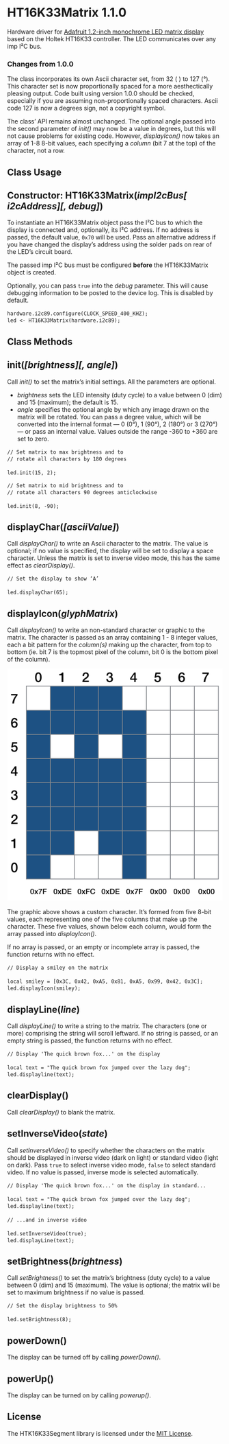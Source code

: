 # HT16K33Matrix 1.1.0

Hardware driver for [Adafruit 1.2-inch monochrome LED matrix display](http://www.adafruit.com/products/1854) based on the Holtek HT16K33 controller. The LED communicates over any imp I&sup2;C bus.

### Changes from 1.0.0

The class incorporates its own Ascii character set, from 32 (&nbsp;) to 127 (&deg;). This character set is now proportionally spaced for a more aesthectically pleasing output. Code built using version 1.0.0 should be checked, especially if you are assuming non-proportionally spaced characters. Ascii code 127 is now a degrees sign, not a copyright symbol.

The class’ API remains almost unchanged. The optional angle passed into the second parameter of *init()* may now be a value in degrees, but this will not cause problems for existing code. However, *displayIcon()* now takes an array of 1-8 8-bit values, each specifying a *column* (bit 7 at the top) of the character, not a row.

## Class Usage

## Constructor: HT16K33Matrix(*impI2cBus[ i2cAddress][, debug]*)

To instantiate an HT16K33Matrix object pass the I&sup2;C bus to which the display is connected and, optionally, its I&sup2;C address. If no address is passed, the default value, `0x70` will be used. Pass an alternative address if you have changed the display’s address using the solder pads on rear of the LED’s circuit board.

The passed imp I&sup2;C bus must be configured **before** the HT16K33Matrix object is created.

Optionally, you can pass `true` into the *debug* parameter. This will cause debugging information to be posted to the device log. This is disabled by default.

```squirrel
hardware.i2c89.configure(CLOCK_SPEED_400_KHZ);
led <- HT16K33Matrix(hardware.i2c89);
```

## Class Methods

## init(*[brightness][, angle]*)

Call *init()* to set the matrix’s initial settings. All the parameters are optional.

- *brightness* sets the LED intensity (duty cycle) to a value between 0 (dim) and 15 (maximum); the default is 15.
- *angle* specifies the optional angle by which any image drawn on the matrix will be rotated. You can pass a degree value, which will be converted into the internal format &mdash; 0 (0&deg;), 1 (90&deg;), 2 (180&deg;) or 3 (270&deg;) &mdash; or pass an internal value. Values outside the range -360 to +360 are set to zero.

```squirrel
// Set matrix to max brightness and to
// rotate all characters by 180 degrees

led.init(15, 2);
```

```squirrel
// Set matrix to mid brightness and to
// rotate all characters 90 degrees anticlockwise

led.init(8, -90);
```

## displayChar(*[asciiValue]*)

Call *displayChar()* to write an Ascii character to the matrix. The value is optional; if no value is specified, the display will be set to display a space character. Unless the matrix is set to inverse video mode, this has the same effect as *clearDisplay()*.

```squirrel
// Set the display to show ‘A’

led.displayChar(65);
```

## displayIcon(*glyphMatrix*)

Call *displayIcon()* to write an non-standard character or graphic to the matrix. The character is passed as an array containing 1 - 8 integer values, each a bit pattern for the *column(s)* making up the character, from top to bottom (ie. bit 7 is the topmost pixel of the column, bit 0 is the bottom pixel of the column).

![Glyph Matrix](./glyph.png "Glyph Matrix")

The graphic above shows a custom character. It’s formed from five 8-bit values, each representing one of the five columns that make up the character. These five values, shown below each column, would form the array passed into *displayIcon()*.

If no array is passed, or an empty or incomplete array is passed, the function returns with no effect.

```squirrel
// Display a smiley on the matrix

local smiley = [0x3C, 0x42, 0xA5, 0x81, 0xA5, 0x99, 0x42, 0x3C];
led.displayIcon(smiley);
```

## displayLine(*line*)

Call *displayLine()* to write a string to the matrix. The characters (one or more) comprising the string will scroll leftward. If no string is passed, or an empty string is passed, the function returns with no effect.

```squirrel
// Display 'The quick brown fox...' on the display

local text = "The quick brown fox jumped over the lazy dog";
led.displayline(text);
```

## clearDisplay()

Call *clearDisplay()* to blank the matrix.

## setInverseVideo(*state*)

Call *setInverseVideo()* to specify whether the characters on the matrix should be displayed in inverse video (dark on light) or standard video (light on dark). Pass `true` to select inverse video mode, `false` to select standard video. If no value is passed, inverse mode is selected automatically.

```squirrel
// Display 'The quick brown fox...' on the display in standard...

local text = "The quick brown fox jumped over the lazy dog";
led.displayline(text);

// ...and in inverse video

led.setInverseVideo(true);
led.displayLine(text);
```

## setBrightness(*brightness*)

Call *setBrightness()* to set the matrix’s brightness (duty cycle) to a value between 0 (dim) and 15 (maximum). The value is optional; the matrix will be set to maximum brightness if no value is passed.

```squirrel
// Set the display brightness to 50%

led.setBrightness(8);
```

## powerDown()

The display can be turned off by calling *powerDown()*.

## powerUp()

The display can be turned on by calling *powerup()*.

## License

The HTK16K33Segment library is licensed under the [MIT License](./LICENSE).

